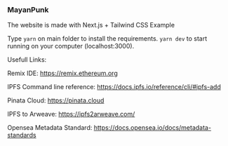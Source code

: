 ### MayanPunk

The website is made with Next.js + Tailwind CSS Example

Type `yarn` on main folder to install the requirements. `yarn dev` to start running on your computer (localhost:3000).

Usefull Links: 

Remix IDE: https://remix.ethereum.org

IPFS Command line reference: https://docs.ipfs.io/reference/cli/#ipfs-add

Pinata Cloud: https://pinata.cloud

IPFS to Arweave: https://ipfs2arweave.com/

Opensea Metadata Standard: https://docs.opensea.io/docs/metadata-standards
